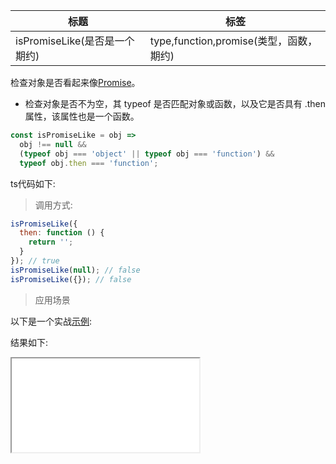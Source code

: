 | 标题                          | 标签                                    |
| ----------------------------- | --------------------------------------- |
| isPromiseLike(是否是一个期约) | type,function,promise(类型，函数，期约) |

检查对象是否看起来像[Promise](https://developer.mozilla.org/en-US/docs/Web/JavaScript/Reference/Global_Objects/Promise)。

- 检查对象是否不为空，其 typeof 是否匹配对象或函数，以及它是否具有 .then 属性，该属性也是一个函数。

```js
const isPromiseLike = obj =>
  obj !== null &&
  (typeof obj === 'object' || typeof obj === 'function') &&
  typeof obj.then === 'function';
```

ts代码如下:

<div class="code-editor" data-url="codes/javascript/ts/is-promise-like.ts" data-language="typescript"></div>

> 调用方式:

```js
isPromiseLike({
  then: function () {
    return '';
  }
}); // true
isPromiseLike(null); // false
isPromiseLike({}); // false
```

> 应用场景

以下是一个实战<a href="codes/javascript/html/is-promise-like.html" target="_blank" rel="noopener noreferrer">示例</a>:

<div class="code-editor" data-url="codes/javascript/html/is-promise-like.html" data-language="html"></div>

结果如下:

<iframe src="codes/javascript/html/is-promise-like.html"></iframe>
